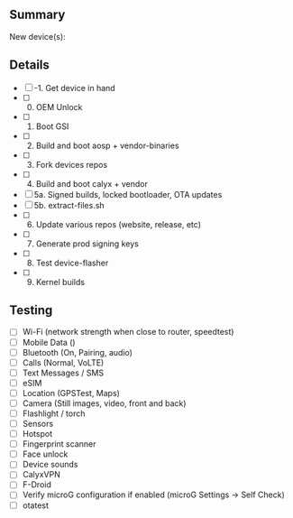 ## Summary

New device(s):

## Details

- [ ] -1. Get device in hand
- [ ] 0. OEM Unlock
- [ ] 1. Boot GSI
- [ ] 2. Build and boot aosp + vendor-binaries
- [ ] 3. Fork devices repos
- [ ] 4. Build and boot calyx + vendor
- [ ] 5a. Signed builds, locked bootloader, OTA updates
- [ ] 5b. extract-files.sh
- [ ] 6. Update various repos (website, release, etc)
- [ ] 7. Generate prod signing keys
- [ ] 8. Test device-flasher
- [ ] 9. Kernel builds

## Testing

* [ ] Wi-Fi (network strength when close to router, speedtest)
* [ ] Mobile Data ()
* [ ] Bluetooth (On, Pairing, audio)
* [ ] Calls (Normal, VoLTE)
* [ ] Text Messages / SMS
* [ ] eSIM
* [ ] Location (GPSTest, Maps)
* [ ] Camera (Still images, video, front and back)
* [ ] Flashlight / torch
* [ ] Sensors
* [ ] Hotspot
* [ ] Fingerprint scanner
* [ ] Face unlock
* [ ] Device sounds
* [ ] CalyxVPN
* [ ] F-Droid
* [ ] Verify microG configuration if enabled (microG Settings -> Self Check)
* [ ] otatest
